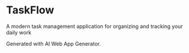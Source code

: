 # TaskFlow

A modern task management application for organizing and tracking your daily work

Generated with AI Web App Generator.